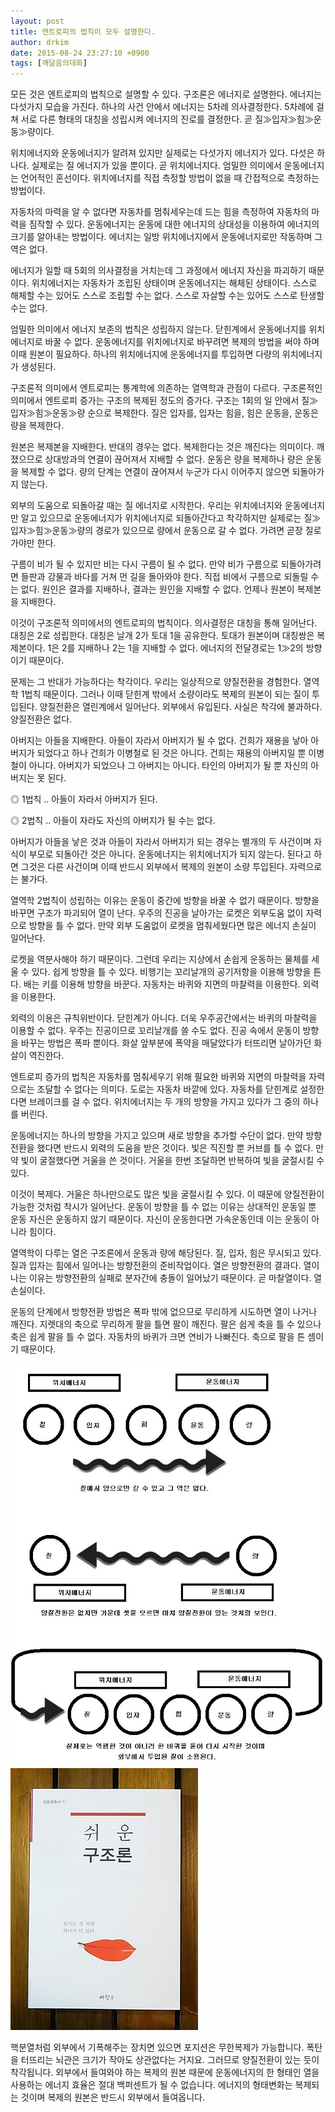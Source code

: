 ```yaml
---
layout: post
title: 엔트로피의 법칙이 모두 설명한다.
author: drkim
date: 2015-08-24 23:27:10 +0900
tags: [깨달음의대화]
---
```

모든 것은 엔트로피의 법칙으로 설명할 수 있다. 구조론은 에너지로 설명한다. 에너지는 다섯가지 모습을 가진다. 하나의 사건 안에서 에너지는 5차례 의사결정한다. 5차례에 걸쳐 서로 다른 형태의 대칭을 성립시켜 에너지의 진로를 결정한다. 곧 질≫입자≫힘≫운동≫량이다. 

  


위치에너지와 운동에너지가 알려져 있지만 실제로는 다섯가지 에너지가 있다. 다섯은 하나다. 실제로는 질 에너지가 있을 뿐이다. 곧 위치에너지다. 엄밀한 의미에서 운동에너지는 언어적인 혼선이다. 위치에너지를 직접 측정할 방법이 없을 때 간접적으로 측정하는 방법이다. 

  


자동차의 마력을 알 수 없다면 자동차를 멈춰세우는데 드는 힘을 측정하여 자동차의 마력을 짐작할 수 있다. 운동에너지는 운동에 대한 에너지의 상대성을 이용하여 에너지의 크기를 알아내는 방법이다. 에너지는 일방 위치에너지에서 운동에너지로만 작동하며 그 역은 없다.

  


에너지가 일할 때 5회의 의사결정을 거치는데 그 과정에서 에너지 자신을 파괴하기 때문이다. 위치에너지는 자동차가 조립된 상태이며 운동에너지는 해체된 상태이다. 스스로 해체할 수는 있어도 스스로 조립할 수는 없다. 스스로 자살할 수는 있어도 스스로 탄생할 수는 없다. 

  


엄밀한 의미에서 에너지 보존의 법칙은 성립하지 않는다. 닫힌계에서 운동에너지를 위치에너지로 바꿀 수 없다. 운동에너지를 위치에너지로 바꾸려면 복제의 방법을 써야 하며 이때 원본이 필요하다. 하나의 위치에너지에 운동에너지를 투입하면 다량의 위치에너지가 생성된다.

  


구조론적 의미에서 엔트로피는 통계학에 의존하는 열역학과 관점이 다르다. 구조론적인 의미에서 엔트로피 증가는 구조의 복제된 정도의 증가다. 구조는 1회의 일 안에서 질≫입자≫힘≫운동≫량 순으로 복제한다. 질은 입자를, 입자는 힘을, 힘은 운동을, 운동은 량을 복제한다. 

  


원본은 복제본을 지배한다. 반대의 경우는 없다. 복제한다는 것은 깨진다는 의미이다. 깨졌으므로 상대방과의 연결이 끊어져서 지배할 수 없다. 운동은 량을 복제하나 량은 운동을 복제할 수 없다. 량의 단계는 연결이 끊어져서 누군가 다시 이어주지 않으면 되돌아가지 않는다.

  


외부의 도움으로 되돌아갈 때는 질 에너지로 시작한다. 우리는 위치에너지와 운동에너지만 알고 있으므로 운동에너지가 위치에너지로 되돌아간다고 착각하지만 실제로는 질≫입자≫힘≫운동≫량의 경로가 있으므로 량에서 운동으로 갈 수 없다. 가려면 곧장 질로 가야만 한다. 

  


구름이 비가 될 수 있지만 비는 다시 구름이 될 수 없다. 만약 비가 구름으로 되돌아가려면 들판과 강물과 바다를 거쳐 먼 길을 돌아와야 한다. 직접 비에서 구름으로 되돌릴 수는 없다. 원인은 결과를 지배하나, 결과는 원인을 지배할 수 없다. 언제나 원본이 복제본을 지배한다. 

  


이것이 구조론적 의미에서의 엔트로피의 법칙이다. 의사결정은 대칭을 통해 일어난다. 대칭은 2로 성립한다. 대칭은 날개 2가 토대 1을 공유한다. 토대가 원본이며 대칭쌍은 복제본이다. 1은 2를 지배하나 2는 1을 지배할 수 없다. 에너지의 전달경로는 1≫2의 방향이기 때문이다. 

  


문제는 그 반대가 가능하다는 착각이다. 우리는 일상적으로 양질전환을 경험한다. 열역학 1법칙 때문이다. 그러나 이때 닫힌계 밖에서 소량이라도 복제의 원본이 되는 질이 투입된다. 양질전환은 열린계에서 일어난다. 외부에서 유입된다. 사실은 착각에 불과하다. 양질전환은 없다. 

  


아버지는 아들을 지배한다. 아들이 자라서 아버지가 될 수 없다. 건희가 재용을 낳아 아버지가 되었다고 하나 건희가 이병철로 된 것은 아니다. 건희는 재용의 아버지일 뿐 이병철이 아니다. 아버지가 되었으나 그 아버지는 아니다. 타인의 아버지가 될 뿐 자신의 아버지는 못 된다. 

  


◎ 1법칙 .. 아들이 자라서 아버지가 된다.

◎ 2법칙 .. 아들이 자라도 자신의 아버지가 될 수는 없다. 

  


아버지가 아들을 낳은 것과 아들이 자라서 아버지가 되는 경우는 별개의 두 사건이며 자식이 부모로 되돌아간 것은 아니다. 운동에너지는 위치에너지가 되지 않는다. 된다고 하면 그것은 다른 사건이며 이때 반드시 외부에서 복제의 원본이 소량 투입된다. 자력으로는 불가다. 

  


열역학 2법칙이 성립하는 이유는 운동이 중간에 방향을 바꿀 수 없기 때문이다. 방향을 바꾸면 구조가 파괴되어 열이 난다. 우주의 진공을 날아가는 로켓은 외부도움 없이 자력으로 방향을 틀 수 없다. 만약 외부 도움없이 로켓을 멈춰세웠다면 많은 에너지 손실이 일어난다. 

  


로켓을 역분사해야 하기 때문이다. 그런데 우리는 지상에서 손쉽게 운동하는 물체를 세울 수 있다. 쉽게 방향을 틀 수 있다. 비행기는 꼬리날개의 공기저항을 이용해 방향을 튼다. 배는 키를 이용해 방향을 바꾼다. 자동차는 바퀴와 지면의 마찰력을 이용한다. 외력을 이용한다.

  


외력의 이용은 규칙위반이다. 닫힌계가 아니다. 더욱 우주공간에서는 바퀴의 마찰력을 이용할 수 없다. 우주는 진공이므로 꼬리날개를 쓸 수도 없다. 진공 속에서 운동이 방향을 바꾸는 방법은 폭파 뿐이다. 화살 앞부분에 폭약을 매달았다가 터뜨리면 날아가던 화살이 역진한다.

  


엔트로피 증가의 법칙은 자동차를 멈춰세우기 위해 필요한 바퀴와 지면의 마찰력을 자력으로는 조달할 수 없다는 의미다. 도로는 자동차 바깥에 있다. 자동차를 닫힌계로 설정한다면 브레이크를 걸 수 없다. 위치에너지는 두 개의 방향을 가지고 있다가 그 중의 하나를 버린다. 

  


운동에너지는 하나의 방향을 가지고 있으며 새로 방향을 추가할 수단이 없다. 만약 방향전환을 했다면 반드시 외력의 도움을 받은 것이다. 빛은 직진할 뿐 커브를 틀 수 없다. 만약 빛이 굴절했다면 거울을 쓴 것이다. 거울을 한번 조달하면 반복하여 빛을 굴절시킬 수 있다. 

  


이것이 복제다. 거울은 하나만으로도 많은 빛을 굴절시킬 수 있다. 이 때문에 양질전환이 가능한 것처럼 착시가 일어난다. 운동이 방향을 틀 수 없는 이유는 상대적인 운동일 뿐 운동 자신은 운동하지 않기 때문이다. 자신이 운동한다면 가속운동인데 이는 운동이 아니라 힘이다. 

  


열역학이 다루는 열은 구조론에서 운동과 량에 해당된다. 질, 입자, 힘은 무시되고 있다. 질과 입자는 힘에서 일어나는 방향전환의 준비작업이다. 열은 방향전환의 결과다. 열이 나는 이유는 방향전환의 실패로 분자간에 충돌이 일어났기 때문이다. 곧 마찰열이다. 열손실이다.

  


운동의 단계에서 방향전환 방법은 폭파 밖에 없으므로 무리하게 시도하면 열이 나거나 깨진다. 지렛대의 축으로 무리하게 팔을 틀면 팔이 깨진다. 팔은 쉽게 축을 틀 수 있으나 축은 쉽게 팔을 틀 수 없다. 자동차의 바퀴가 크면 연비가 나빠진다. 축으로 팔을 튼 셈이기 때문이다. 

  


![](/files/attach/images/198/309/616/11.jpg)![](/files/attach/images/198/309/616/DSC01488.JPG)

  


핵분열처럼 외부에서 기폭해주는 장치면 있으면 포지션은 무한복제가 가능합니다. 폭탄을 터뜨리는 뇌관은 크기가 작아도 상관없다는 거지요. 그러므로 양질전환이 있는 듯이 착각됩니다. 외부에서 들여와야 하는 복제의 원본 때문에 운동에너지의 한 형태인 열을 사용하는 에너지 효율은 절대 백퍼센트가 될 수 없습니다. 에너지의 형태변화는 복제되는 것이며 복제의 원본은 반드시 외부에서 들여옵니다.